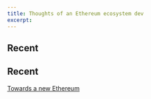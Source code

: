 ```yaml
---
title: Thoughts of an Ethereum ecosystem dev
excerpt:
---
```

## Recent
## Recent
[Towards a new Ethereum](towards-a-new-ethereum.md)
